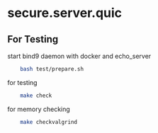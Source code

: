 # secure.server.quic

## For Testing

start bind9 daemon with docker and echo_server

```sh
    bash test/prepare.sh
```

 for testing

```sh
    make check
```

for memory checking

```sh
    make checkvalgrind
```

